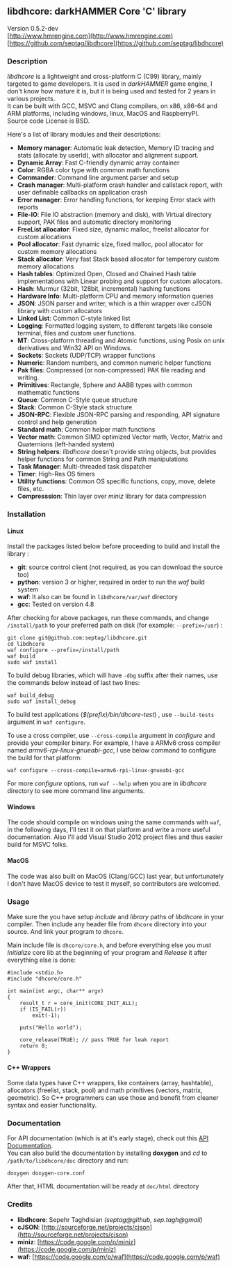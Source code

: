 ## libdhcore: darkHAMMER Core 'C' library

Version 0.5.2-dev  
[http://www.hmrengine.com](http://www.hmrengine.com)  
[https://github.com/septag/libdhcore](https://github.com/septag/libdhcore)  

### Description
*libdhcore* is a lightweight and cross-platform C (C99) library, mainly targeted to game developers. It is used in *darkHAMMER* game engine, I don't know how mature it is, but it is being used and tested for 2 years in various projects.  
It can be built with GCC, MSVC and Clang compilers, on x86, x86-64 and ARM platforms, including windows, linux, MacOS and RaspberryPI.  
Source code License is BSD.  

Here's a list of library modules and their descriptions:  

- **Memory manager**: Automatic leak detection, Memory ID tracing and stats (allocate by userId), with allocator and alignment support.
- **Dynamic Array**: Fast C-friendly dynamic array container
- **Color**: RGBA color type with common math functions
- **Commander**: Command line argument parser and setup
- **Crash manager**: Multi-platform crash handler and callstack report, with user definable callbacks on application crash
- **Error manager**: Error handling functions, for keeping Error stack with reports
- **File-IO**: File IO abstraction (memory and disk), with Virtual directory support, PAK files and automatic directory monitoring
- **FreeList allocator**: Fixed size, dynamic malloc, freelist allocator for custom allocations
- **Pool allocator**: Fast dynamic size, fixed malloc, pool allocator for custom memory allocations
- **Stack allocator**: Very fast Stack based allocator for temperory custom memory allocations
- **Hash tables**: Optimized Open, Closed and Chained Hash table implementations with Linear probing and support for custom allocators.
- **Hash**: Murmur (32bit, 128bit, incremental) hashing functions
- **Hardware Info**: Multi-platform CPU and memory information queries
- **JSON**: JSON parser and writer, which is a thin wrapper over cJSON library with custom allocators
- **Linked List**: Common C-style linked list
- **Logging**: Formatted logging system, to different targets like console terminal, files and custom user functions.
- **MT**: Cross-platform threading and Atomic functions, using Posix on unix derivatives and Win32 API on Windows.
- **Sockets**: Sockets (UDP/TCP) wrapper functions
- **Numeric**: Random numbers, and common numeric helper functions
- **Pak files**: Compressed (or non-compressed) PAK file reading and writing.
- **Primitives**: Rectangle, Sphere and AABB types with common mathematic functions
- **Queue**: Common C-Style queue structure
- **Stack**: Common C-Style stack structure
- **JSON-RPC**: Flexible JSON-RPC parsing and responding, API signature control and help generation
- **Standard math**: Common helper math functions
- **Vector math**: Common SIMD optimized Vector math, Vector, Matrix and Quaternions (left-handed system)
- **String helpers**: *libdhcore* doesn't provide string objects, but provides helper functions for common String and Path manipulations
- **Task Manager**: Multi-threaded task dispatcher
- **Timer**: High-Res OS timers
- **Utility functions**: Common OS specific functions, copy, move, delete files, etc.
- **Compresssion**: Thin layer over *miniz* library for data compression

### Installation

#### Linux
Install the packages listed below before proceeding to build and install the library :   

- **git**: source control client (not required, as you can download the source too)
- **python**: version 3 or higher, required in order to run the *waf* build system
- **waf**: It also can be found in `libdhcore/var/waf` directory
- **gcc**: Tested on version 4.8 

After checking for above packages, run these commands, and change `/install/path` to your preferred path on disk (for example: `--prefix=/usr`) :

```
git clone git@github.com:septag/libdhcore.git
cd libdhcore
waf configure --prefix=/install/path
waf build
sudo waf install
```

To build debug libraries, which will have `-dbg` suffix after their names, use the commands below instead of last two lines:

```
waf build_debug
sudo waf install_debug
```

To build test applications (*$(prefix)/bin/dhcore-test*) , use `--build-tests` argument in `waf configure`.   

To use a cross compiler, use `--cross-compile` argument in *configure* and provide your compiler binary. For example, I have a ARMv6 cross compiler named *armv6-rpi-linux-gnueabi-gcc*, I use below command to configure the build for that platform:

```
waf configure --cross-compile=armv6-rpi-linux-gnueabi-gcc
```

For more *configure* options, run `waf --help` when you are in *libdhcore* directory to see more command line arguments.

#### Windows
The code should compile on windows using the same commands with `waf`, in the following days, I'll test it on that platform and write a more useful documentation. Also I'll add Visual Studio 2012 project files and thus easier build for MSVC folks.


#### MacOS
The code was also built on MacOS (Clang/GCC) last year, but unfortunately I don't have MacOS device to test it myself,  so contributors are welcomed.


### Usage
Make sure the you have setup *include* and *library* paths of *libdhcore* in your compiler. Then include any header file from `dhcore` directory into your source. And link your program to `dhcore`.  

Main include file is `dhcore/core.h`, and before everything else you must *Initialize* core lib at the beginning of your program and *Release* it after everything else is done:  

```
#include <stdio.h>
#include "dhcore/core.h"

int main(int argc, char** argv)
{
    result_t r = core_init(CORE_INIT_ALL);
    if (IS_FAIL(r))
        exit(-1);

    puts("Hello world");

    core_release(TRUE); // pass TRUE for leak report
    return 0;
}
```

#### C++ Wrappers
Some data types have C++ wrappers, like containers (array, hashtable), allocators (freelist, stack, pool) and math primitives (vectors, matrix, geometric). So C++ programmers can use those and benefit from cleaner syntax and easier functionality. 

### Documentation
For API documentation (which is at it's early stage), check out this [API Documentation](http://www.hmrengine.com/docs/core/html).  
You can also build the documentation by installing **doxygen** and *cd* to `/path/to/libdhcore/doc` directory and run:  

```
doxygen doxygen-core.conf
```

After that, HTML documentation will be ready at `doc/html` directory

### Credits

- **libdhcore**: Sepehr Taghdisian *(septag@github, sep.tagh@gmail)*
- **cJSON**: [http://sourceforge.net/projects/cjson](http://sourceforge.net/projects/cjson)
- **miniz**: [https://code.google.com/p/miniz](https://code.google.com/p/miniz)
- **waf**: [https://code.google.com/p/waf](https://code.google.com/p/waf)
